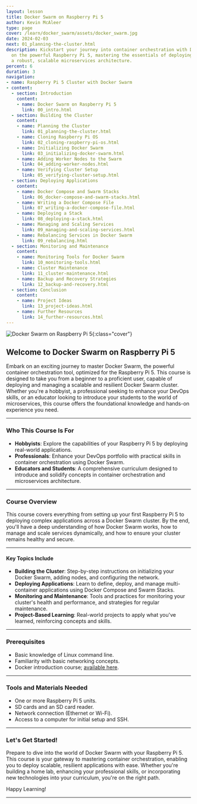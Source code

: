 ```yaml
---
layout: lesson
title: Docker Swarm on Raspberry Pi 5
author: Kevin McAleer
type: page
cover: /learn/docker_swarm/assets/docker_swarm.jpg
date: 2024-02-03
next: 01_planning-the-cluster.html
description: Kickstart your journey into container orchestration with Docker Swarm
  on the powerful Raspberry Pi 5, mastering the essentials of deploying and managing
  a robust, scalable microservices architecture.
percent: 6
duration: 3
navigation:
- name: Raspberry Pi 5 Cluster with Docker Swarm
- content:
  - section: Introduction
    content:
    - name: Docker Swarm on Raspberry Pi 5
      link: 00_intro.html
  - section: Building the Cluster
    content:
    - name: Planning the Cluster
      link: 01_planning-the-cluster.html
    - name: Cloning Raspberry Pi OS
      link: 02_cloning-raspberry-pi-os.html
    - name: Initializing Docker Swarm
      link: 03_initializing-docker-swarm.html
    - name: Adding Worker Nodes to the Swarm
      link: 04_adding-worker-nodes.html
    - name: Verifying Cluster Setup
      link: 05_verifying-cluster-setup.html
  - section: Deploying Applications
    content:
    - name: Docker Compose and Swarm Stacks
      link: 06_docker-compose-and-swarm-stacks.html
    - name: Writing a Docker Compose File
      link: 07_writing-a-docker-compose-file.html
    - name: Deploying a Stack
      link: 08_deploying-a-stack.html
    - name: Managing and Scaling Services
      link: 09_managing-and-scaling-services.html
    - name: Rebalancing Services in Docker Swarm
      link: 09_rebalancing.html
  - section: Monitoring and Maintenance
    content:
    - name: Monitoring Tools for Docker Swarm
      link: 10_monitoring-tools.html
    - name: Cluster Maintenance
      link: 11_cluster-maintenance.html
    - name: Backup and Recovery Strategies
      link: 12_backup-and-recovery.html
  - section: Conclusion
    content:
    - name: Project Ideas
      link: 13_project-ideas.html
    - name: Further Resources
      link: 14_further-resources.html
---
```



![Docker Swarm on Raspberry Pi 5]({{page.cover}}){:class="cover"}

## Welcome to Docker Swarm on Raspberry Pi 5

Embark on an exciting journey to master Docker Swarm, the powerful container orchestration tool, optimized for the Raspberry Pi 5. This course is designed to take you from a beginner to a proficient user, capable of deploying and managing a scalable and resilient Docker Swarm cluster. Whether you're a hobbyist, a professional seeking to enhance your DevOps skills, or an educator looking to introduce your students to the world of microservices, this course offers the foundational knowledge and hands-on experience you need.

---

### Who This Course Is For

- **Hobbyists**: Explore the capabilities of your Raspberry Pi 5 by deploying real-world applications.
- **Professionals**: Enhance your DevOps portfolio with practical skills in container orchestration using Docker Swarm.
- **Educators and Students**: A comprehensive curriculum designed to introduce and solidify concepts in container orchestration and microservices architecture.

---

### Course Overview

This course covers everything from setting up your first Raspberry Pi 5 to deploying complex applications across a Docker Swarm cluster. By the end, you'll have a deep understanding of how Docker Swarm works, how to manage and scale services dynamically, and how to ensure your cluster remains healthy and secure.

---

#### Key Topics Include

- **Building the Cluster**: Step-by-step instructions on initializing your Docker Swarm, adding nodes, and configuring the network.
- **Deploying Applications**: Learn to define, deploy, and manage multi-container applications using Docker Compose and Swarm Stacks.
- **Monitoring and Maintenance**: Tools and practices for monitoring your cluster's health and performance, and strategies for regular maintenance.
- **Project-Based Learning**: Real-world projects to apply what you've learned, reinforcing concepts and skills.

---

### Prerequisites

- Basic knowledge of Linux command line.
- Familiarity with basic networking concepts.
- Docker introduction course; [available here](/learn/docker).

---

### Tools and Materials Needed

- One or more Raspberry Pi 5 units.
- SD cards and an SD card reader.
- Network connection (Ethernet or Wi-Fi).
- Access to a computer for initial setup and SSH.

---

### Let's Get Started!

Prepare to dive into the world of Docker Swarm with your Raspberry Pi 5. This course is your gateway to mastering container orchestration, enabling you to deploy scalable, resilient applications with ease. Whether you're building a home lab, enhancing your professional skills, or incorporating new technologies into your curriculum, you're on the right path.

Happy Learning!

---
